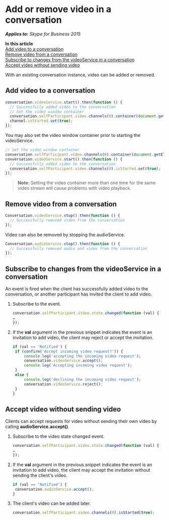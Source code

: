 
# Add or remove video in a conversation


 _**Applies to:** Skype for Business 2015_

 **In this article**  
[Add video to a conversation](#sectionSection0)  
[Remove video from a conversation](#sectionSection1)  
[Subscribe to changes from the videoService in a conversation](#sectionSection2)  
[Accept video without sending video](#sectionSection3)  


With an existing conversation instance, video can be added or removed.

## Add video to a conversation
<a name="sectionSection0"> </a>




  ```js
  conversation.videoService.start().then(function () {
    // Successfully added video to the conversation
    // Set the video window container
    conversation.selfParticipant.video.channels(0).container(document.getElementById("renderWindow"));
    channel.isStarted.set(true);
});
  ```


You may also set the video window container prior to starting the videoService.


  ```js
  // Set the video window container
  conversation.selfParticipant.video.channels(0).container(document.getElementById("renderWindow"));
  conversation.videoService.start().then(function () {
    // Successfully added video to the conversation
    conversation.selfParticipant.video.channels(0).isStarted.set(true);
  });
  ```


>**Note:** Setting the video container more than one time for the same video stream will cause problems with video playback.


## Remove video from a conversation
<a name="sectionSection1"> </a>




  ```js
  Conversation.videoService.stop().then(function () {
    // Successfully removed video from the conversation
});
  ```


Video can also be removed by stopping the audioService.

  ```js
  Conversation.audioService.stop().then(function () {
    // Successfully removed audio and video from the conversation
});
  ```


## Subscribe to changes from the videoService in a conversation
<a name="sectionSection2"> </a>


An event is fired when the client has successfully added video to the conversation, or another participant has invited the client to add video.


1. Subscribe to the event.

   ```js
   conversation.selfParticipant.video.state.changed(function (val) {
   …
   });
   ```

2. If the **val** argument in the previous snippet indicates the event is an invitation to add video, the client may reject or accept the invitation.

   ```js
   if (val == 'Notified') {
    if (confirm('Accept incoming video request?')) {
        console.log('accepting the incoming video request');
        conversation.videoService.accept();
        console.log('Accepting incoming video request');
    }
    else {
        console.log('declining the incoming video request');
        conversation.videoService.reject();
    }
   }
   ```


## Accept video without sending video
<a name="sectionSection3"> </a>


Clients can accept requests for video without sending their own video by calling **audioService.accept()**.


1. Subscribe to the video state changed event.

   ```js
   conversation.selfParticipant.video.state.changed(function (val) {
   …
   });
   ```

2. If the **val** argument in the previous snippet indicates the event is an invitation to add video, the client may accept the invitation without sending the client's video.

   ```js
   if (val == 'Notified') {
    conversation.audioService.accept();
   }
   ```

3. The client's video can be added later.

   ```js
   conversation.selfParticipant.video.channels(0).isStarted(true);
   ```

